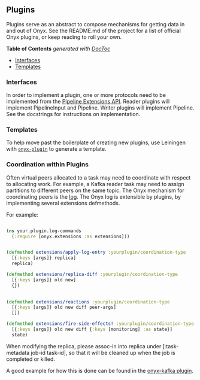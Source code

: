 ## Plugins

Plugins serve as an abstract to compose mechanisms for getting data in and out of Onyx. See the README.md of the project for a list of official Onyx plugins, or keep reading to roll your own.

<!-- START doctoc generated TOC please keep comment here to allow auto update -->
<!-- DON'T EDIT THIS SECTION, INSTEAD RE-RUN doctoc TO UPDATE -->
**Table of Contents**  *generated with [DocToc](http://doctoc.herokuapp.com/)*

- [Interfaces](#interfaces)
- [Templates](#templates)

<!-- END doctoc generated TOC please keep comment here to allow auto update -->

### Interfaces

In order to implement a plugin, one or more protocols need to be implemented from the [Pipeline Extensions API](../../src/onyx/peer/pipeline_extensions.clj). Reader plugins will implement PipelineInput and Pipeline. Writer plugins will implement Pipeline. See the docstrings for instructions on implementation.

### Templates

To help move past the boilerplate of creating new plugins, use Leiningen with [`onyx-plugin`](https://github.com/onyx-platform/onyx-plugin) to generate a template.

### Coordination within Plugins

Often virtual peers allocated to a task may need to coordinate with respect to
allocating work. For example, a Kafka reader task may need to assign partitions
to different peers on the same topic.  The Onyx mechanism for coordinating
peers is the
[log](https://github.com/onyx-platform/onyx/blob/master/doc/user-guide/architecture-low-level-design.md#the-log).
The Onyx log is extensible by plugins, by implementing several extensions defmethods.

For example:

```clojure

(ns your.plugin.log-commands
  (:require [onyx.extensions :as extensions]))


(defmethod extensions/apply-log-entry :yourplugin/coordination-type
  [{:keys [args]} replica]
  replica)

(defmethod extensions/replica-diff :yourplugin/coordination-type
  [{:keys [args]} old new]
  {})
  

(defmethod extensions/reactions :yourplugin/coordination-type
  [{:keys [args]} old new diff peer-args]
  [])

(defmethod extensions/fire-side-effects! :yourplugin/coordination-type
  [{:keys [args]} old new diff {:keys [monitoring] :as state}]
  state)
```

When modifying the replica, please assoc-in into replica under [:task-metadata job-id task-id], so that it will be cleaned up when the job is completed or killed.

A good example for how this is done can be found in the [onyx-kafka plugin](https://github.com/onyx-platform/onyx-kafka/blob/master/src/onyx/plugin/kafka_log.clj).
